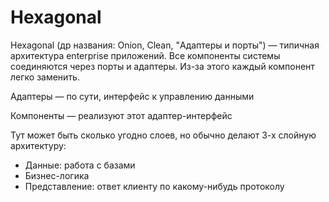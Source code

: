 # Hexagonal

Hexagonal (др названия: Onion, Clean, "Адаптеры и порты") — типичная архитектура enterprise приложений. Все компоненты системы соединяются через порты и адаптеры. Из-за этого каждый компонент легко заменить.

Адаптеры — по сути, интерфейс к управлению данными

Компоненты — реализуют этот адаптер-интерфейс

Тут может быть сколько угодно слоев, но обычно делают 3-х слойную архитектуру:

* Данные: работа с базами
* Бизнес-логика
* Представление: ответ клиенту по какому-нибудь протоколу
